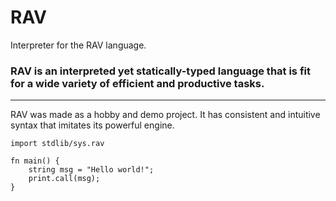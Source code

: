 # RAV

Interpreter for the RAV language.

### RAV is an interpreted yet statically-typed language that is fit for a wide variety of efficient and productive tasks.

---

RAV was made as a hobby and demo project. It has consistent and intuitive syntax that imitates its powerful engine.

```
import stdlib/sys.rav

fn main() {
	string msg = "Hello world!";
	print.call(msg);
}
```
